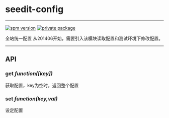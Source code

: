 # seedit-config

---

[![spm version](http://moekit.com/badge/seedit-config)](http://moekit.com/package/seedit-config)
[![private package](http://moekit.com/privateBadge/bozhong)](http://moekit.com/package/seedit-config)



全站统一配置
从201406开始，需要引入该模块读取配置和测试环境下修改配置。

---



## API

### get <em>function([key])</em>
获取配置，key为空时，返回整个配置

### set <em>function(key,val)</em>
设定配置


